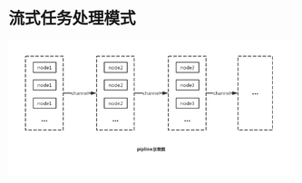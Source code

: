 # 流式任务处理模式

![image](https://raw.githubusercontent.com/altairlee/awesomeGo/master/images/awesomeGo.jpg?token=AEKS4EJ27HW24625DNNDHWS5CA3XI)
